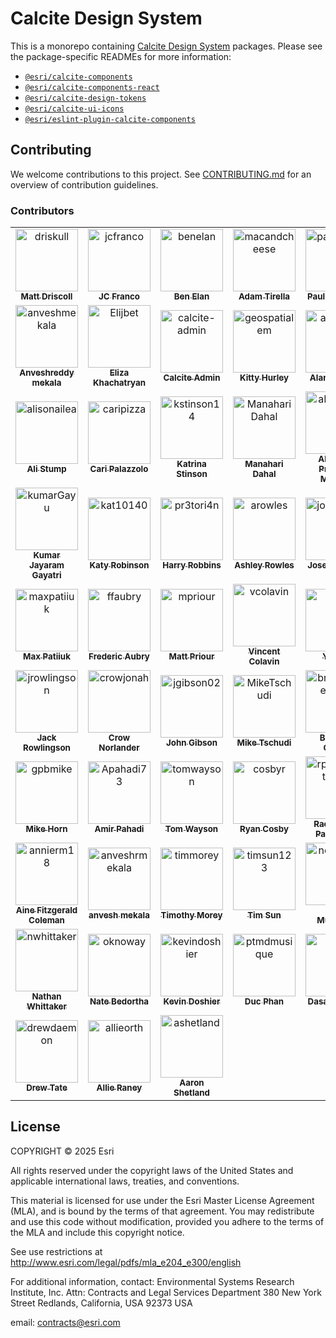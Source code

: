 # Calcite Design System

This is a monorepo containing [Calcite Design System](https://developers.arcgis.com/calcite-design-system/) packages. Please see the package-specific READMEs for more information:

- [`@esri/calcite-components`](./packages/calcite-components/readme.md)
- [`@esri/calcite-components-react`](./packages/calcite-components-react/README.md)
- [`@esri/calcite-design-tokens`](./packages/calcite-design-tokens/README.md)
- [`@esri/calcite-ui-icons`](./packages/calcite-ui-icons/README.md)
- [`@esri/eslint-plugin-calcite-components`](./packages/eslint-plugin-calcite-components/README.md)

## Contributing

We welcome contributions to this project. See [CONTRIBUTING.md](./CONTRIBUTING.md) for an overview of contribution guidelines.

### Contributors

<!-- readme: contributors -start -->
<table>
 <tbody>
  <tr>
            <td align="center">
                <a href="https://github.com/driskull">
                    <img src="https://avatars.githubusercontent.com/u/1231455?v=4" width="100;" alt="driskull"/>
                    <br />
                    <sub><b>Matt Driscoll</b></sub>
                </a>
            </td>
            <td align="center">
                <a href="https://github.com/jcfranco">
                    <img src="https://avatars.githubusercontent.com/u/197440?v=4" width="100;" alt="jcfranco"/>
                    <br />
                    <sub><b>JC Franco</b></sub>
                </a>
            </td>
            <td align="center">
                <a href="https://github.com/benelan">
                    <img src="https://avatars.githubusercontent.com/u/10986395?v=4" width="100;" alt="benelan"/>
                    <br />
                    <sub><b>Ben Elan</b></sub>
                </a>
            </td>
            <td align="center">
                <a href="https://github.com/macandcheese">
                    <img src="https://avatars.githubusercontent.com/u/4733155?v=4" width="100;" alt="macandcheese"/>
                    <br />
                    <sub><b>Adam Tirella</b></sub>
                </a>
            </td>
            <td align="center">
                <a href="https://github.com/paulcpederson">
                    <img src="https://avatars.githubusercontent.com/u/1031758?v=4" width="100;" alt="paulcpederson"/>
                    <br />
                    <sub><b>Paul Pederson</b></sub>
                </a>
            </td>
            <td align="center">
                <a href="https://github.com/eriklharper">
                    <img src="https://avatars.githubusercontent.com/u/821864?v=4" width="100;" alt="eriklharper"/>
                    <br />
                    <sub><b>Erik Harper</b></sub>
                </a>
            </td>
  </tr>
  <tr>
            <td align="center">
                <a href="https://github.com/anveshmekala">
                    <img src="https://avatars.githubusercontent.com/u/88453586?v=4" width="100;" alt="anveshmekala"/>
                    <br />
                    <sub><b>Anveshreddy mekala</b></sub>
                </a>
            </td>
            <td align="center">
                <a href="https://github.com/Elijbet">
                    <img src="https://avatars.githubusercontent.com/u/19231036?v=4" width="100;" alt="Elijbet"/>
                    <br />
                    <sub><b>Eliza Khachatryan</b></sub>
                </a>
            </td>
            <td align="center">
                <a href="https://github.com/calcite-admin">
                    <img src="https://avatars.githubusercontent.com/u/107505127?v=4" width="100;" alt="calcite-admin"/>
                    <br />
                    <sub><b>Calcite Admin</b></sub>
                </a>
            </td>
            <td align="center">
                <a href="https://github.com/geospatialem">
                    <img src="https://avatars.githubusercontent.com/u/5023024?v=4" width="100;" alt="geospatialem"/>
                    <br />
                    <sub><b>Kitty Hurley</b></sub>
                </a>
            </td>
            <td align="center">
                <a href="https://github.com/asangma">
                    <img src="https://avatars.githubusercontent.com/u/12503298?v=4" width="100;" alt="asangma"/>
                    <br />
                    <sub><b>Alan Sangma</b></sub>
                </a>
            </td>
            <td align="center">
                <a href="https://github.com/patrickarlt">
                    <img src="https://avatars.githubusercontent.com/u/378557?v=4" width="100;" alt="patrickarlt"/>
                    <br />
                    <sub><b>Patrick Arlt</b></sub>
                </a>
            </td>
  </tr>
  <tr>
            <td align="center">
                <a href="https://github.com/alisonailea">
                    <img src="https://avatars.githubusercontent.com/u/3362490?v=4" width="100;" alt="alisonailea"/>
                    <br />
                    <sub><b>Ali Stump</b></sub>
                </a>
            </td>
            <td align="center">
                <a href="https://github.com/caripizza">
                    <img src="https://avatars.githubusercontent.com/u/42423180?v=4" width="100;" alt="caripizza"/>
                    <br />
                    <sub><b>Cari Palazzolo</b></sub>
                </a>
            </td>
            <td align="center">
                <a href="https://github.com/kstinson14">
                    <img src="https://avatars.githubusercontent.com/u/17748358?v=4" width="100;" alt="kstinson14"/>
                    <br />
                    <sub><b>Katrina Stinson</b></sub>
                </a>
            </td>
            <td align="center">
                <a href="https://github.com/ManahariDahal">
                    <img src="https://avatars.githubusercontent.com/u/23712621?v=4" width="100;" alt="ManahariDahal"/>
                    <br />
                    <sub><b>Manahari Dahal</b></sub>
                </a>
            </td>
            <td align="center">
                <a href="https://github.com/aPreciado88">
                    <img src="https://avatars.githubusercontent.com/u/165730205?v=4" width="100;" alt="aPreciado88"/>
                    <br />
                    <sub><b>Abraham Preciado Morales</b></sub>
                </a>
            </td>
            <td align="center">
                <a href="https://github.com/DitwanP">
                    <img src="https://avatars.githubusercontent.com/u/60022782?v=4" width="100;" alt="DitwanP"/>
                    <br />
                    <sub><b>Ditwan Price</b></sub>
                </a>
            </td>
  </tr>
  <tr>
            <td align="center">
                <a href="https://github.com/kumarGayu">
                    <img src="https://avatars.githubusercontent.com/u/9862218?v=4" width="100;" alt="kumarGayu"/>
                    <br />
                    <sub><b>Kumar Jayaram Gayatri</b></sub>
                </a>
            </td>
            <td align="center">
                <a href="https://github.com/kat10140">
                    <img src="https://avatars.githubusercontent.com/u/48069902?v=4" width="100;" alt="kat10140"/>
                    <br />
                    <sub><b>Katy Robinson</b></sub>
                </a>
            </td>
            <td align="center">
                <a href="https://github.com/pr3tori4n">
                    <img src="https://avatars.githubusercontent.com/u/12614215?v=4" width="100;" alt="pr3tori4n"/>
                    <br />
                    <sub><b>Harry Robbins</b></sub>
                </a>
            </td>
            <td align="center">
                <a href="https://github.com/arowles">
                    <img src="https://avatars.githubusercontent.com/u/157734991?v=4" width="100;" alt="arowles"/>
                    <br />
                    <sub><b>Ashley Rowles</b></sub>
                </a>
            </td>
            <td align="center">
                <a href="https://github.com/josercarcamo">
                    <img src="https://avatars.githubusercontent.com/u/138070439?v=4" width="100;" alt="josercarcamo"/>
                    <br />
                    <sub><b>Jose Carcamo</b></sub>
                </a>
            </td>
            <td align="center">
                <a href="https://github.com/justinhough">
                    <img src="https://avatars.githubusercontent.com/u/9469422?v=4" width="100;" alt="justinhough"/>
                    <br />
                    <sub><b>Justin Hough</b></sub>
                </a>
            </td>
  </tr>
  <tr>
            <td align="center">
                <a href="https://github.com/maxpatiiuk">
                    <img src="https://avatars.githubusercontent.com/u/40512816?v=4" width="100;" alt="maxpatiiuk"/>
                    <br />
                    <sub><b>Max Patiiuk</b></sub>
                </a>
            </td>
            <td align="center">
                <a href="https://github.com/ffaubry">
                    <img src="https://avatars.githubusercontent.com/u/3506166?v=4" width="100;" alt="ffaubry"/>
                    <br />
                    <sub><b>Frederic Aubry</b></sub>
                </a>
            </td>
            <td align="center">
                <a href="https://github.com/mpriour">
                    <img src="https://avatars.githubusercontent.com/u/142636?v=4" width="100;" alt="mpriour"/>
                    <br />
                    <sub><b>Matt Priour</b></sub>
                </a>
            </td>
            <td align="center">
                <a href="https://github.com/vcolavin">
                    <img src="https://avatars.githubusercontent.com/u/5898204?v=4" width="100;" alt="vcolavin"/>
                    <br />
                    <sub><b>Vincent Colavin</b></sub>
                </a>
            </td>
            <td align="center">
                <a href="https://github.com/y0n4">
                    <img src="https://avatars.githubusercontent.com/u/25360903?v=4" width="100;" alt="y0n4"/>
                    <br />
                    <sub><b>Yona N</b></sub>
                </a>
            </td>
            <td align="center">
                <a href="https://github.com/bpatterson88">
                    <img src="https://avatars.githubusercontent.com/u/15875886?v=4" width="100;" alt="bpatterson88"/>
                    <br />
                    <sub><b>Ben Patterson</b></sub>
                </a>
            </td>
  </tr>
  <tr>
            <td align="center">
                <a href="https://github.com/jrowlingson">
                    <img src="https://avatars.githubusercontent.com/u/3051781?v=4" width="100;" alt="jrowlingson"/>
                    <br />
                    <sub><b>Jack Rowlingson</b></sub>
                </a>
            </td>
            <td align="center">
                <a href="https://github.com/crowjonah">
                    <img src="https://avatars.githubusercontent.com/u/1634397?v=4" width="100;" alt="crowjonah"/>
                    <br />
                    <sub><b>Crow Norlander</b></sub>
                </a>
            </td>
            <td align="center">
                <a href="https://github.com/jgibson02">
                    <img src="https://avatars.githubusercontent.com/u/5069711?v=4" width="100;" alt="jgibson02"/>
                    <br />
                    <sub><b>John Gibson</b></sub>
                </a>
            </td>
            <td align="center">
                <a href="https://github.com/MikeTschudi">
                    <img src="https://avatars.githubusercontent.com/u/2125181?v=4" width="100;" alt="MikeTschudi"/>
                    <br />
                    <sub><b>Mike Tschudi</b></sub>
                </a>
            </td>
            <td align="center">
                <a href="https://github.com/brandentheintern">
                    <img src="https://avatars.githubusercontent.com/u/158607603?v=4" width="100;" alt="brandentheintern"/>
                    <br />
                    <sub><b>Branden Chong</b></sub>
                </a>
            </td>
            <td align="center">
                <a href="https://github.com/ethanbdev">
                    <img src="https://avatars.githubusercontent.com/u/52869490?v=4" width="100;" alt="ethanbdev"/>
                    <br />
                    <sub><b>Ethan Borgen</b></sub>
                </a>
            </td>
  </tr>
  <tr>
            <td align="center">
                <a href="https://github.com/gpbmike">
                    <img src="https://avatars.githubusercontent.com/u/8754?v=4" width="100;" alt="gpbmike"/>
                    <br />
                    <sub><b>Mike Horn</b></sub>
                </a>
            </td>
            <td align="center">
                <a href="https://github.com/Apahadi73">
                    <img src="https://avatars.githubusercontent.com/u/36856709?v=4" width="100;" alt="Apahadi73"/>
                    <br />
                    <sub><b>Amir Pahadi</b></sub>
                </a>
            </td>
            <td align="center">
                <a href="https://github.com/tomwayson">
                    <img src="https://avatars.githubusercontent.com/u/662944?v=4" width="100;" alt="tomwayson"/>
                    <br />
                    <sub><b>Tom Wayson</b></sub>
                </a>
            </td>
            <td align="center">
                <a href="https://github.com/cosbyr">
                    <img src="https://avatars.githubusercontent.com/u/11748268?v=4" width="100;" alt="cosbyr"/>
                    <br />
                    <sub><b>Ryan Cosby</b></sub>
                </a>
            </td>
            <td align="center">
                <a href="https://github.com/rpanichakit9541">
                    <img src="https://avatars.githubusercontent.com/u/44479773?v=4" width="100;" alt="rpanichakit9541"/>
                    <br />
                    <sub><b>Rachapong Panichakit</b></sub>
                </a>
            </td>
            <td align="center">
                <a href="https://github.com/alexabreu">
                    <img src="https://avatars.githubusercontent.com/u/91140?v=4" width="100;" alt="alexabreu"/>
                    <br />
                    <sub><b>Alex Abreu</b></sub>
                </a>
            </td>
  </tr>
  <tr>
            <td align="center">
                <a href="https://github.com/annierm18">
                    <img src="https://avatars.githubusercontent.com/u/25759835?v=4" width="100;" alt="annierm18"/>
                    <br />
                    <sub><b>Aine Fitzgerald Coleman</b></sub>
                </a>
            </td>
            <td align="center">
                <a href="https://github.com/anveshrmekala">
                    <img src="https://avatars.githubusercontent.com/u/107427943?v=4" width="100;" alt="anveshrmekala"/>
                    <br />
                    <sub><b>anvesh mekala</b></sub>
                </a>
            </td>
            <td align="center">
                <a href="https://github.com/timmorey">
                    <img src="https://avatars.githubusercontent.com/u/2340894?v=4" width="100;" alt="timmorey"/>
                    <br />
                    <sub><b>Timothy Morey</b></sub>
                </a>
            </td>
            <td align="center">
                <a href="https://github.com/timsun123">
                    <img src="https://avatars.githubusercontent.com/u/5298143?v=4" width="100;" alt="timsun123"/>
                    <br />
                    <sub><b>Tim Sun</b></sub>
                </a>
            </td>
            <td align="center">
                <a href="https://github.com/noahmulfinger">
                    <img src="https://avatars.githubusercontent.com/u/6539297?v=4" width="100;" alt="noahmulfinger"/>
                    <br />
                    <sub><b>Noah Mulfinger</b></sub>
                </a>
            </td>
            <td align="center">
                <a href="https://github.com/Ninkuk">
                    <img src="https://avatars.githubusercontent.com/u/20276256?v=4" width="100;" alt="Ninkuk"/>
                    <br />
                    <sub><b>Ninad Kulkarni</b></sub>
                </a>
            </td>
  </tr>
  <tr>
            <td align="center">
                <a href="https://github.com/nwhittaker">
                    <img src="https://avatars.githubusercontent.com/u/421496?v=4" width="100;" alt="nwhittaker"/>
                    <br />
                    <sub><b>Nathan Whittaker</b></sub>
                </a>
            </td>
            <td align="center">
                <a href="https://github.com/oknoway">
                    <img src="https://avatars.githubusercontent.com/u/354970?v=4" width="100;" alt="oknoway"/>
                    <br />
                    <sub><b>Nate Bedortha</b></sub>
                </a>
            </td>
            <td align="center">
                <a href="https://github.com/kevindoshier">
                    <img src="https://avatars.githubusercontent.com/u/11093161?v=4" width="100;" alt="kevindoshier"/>
                    <br />
                    <sub><b>Kevin Doshier</b></sub>
                </a>
            </td>
            <td align="center">
                <a href="https://github.com/ptmdmusique">
                    <img src="https://avatars.githubusercontent.com/u/37349324?v=4" width="100;" alt="ptmdmusique"/>
                    <br />
                    <sub><b>Duc Phan</b></sub>
                </a>
            </td>
            <td align="center">
                <a href="https://github.com/dasa">
                    <img src="https://avatars.githubusercontent.com/u/828058?v=4" width="100;" alt="dasa"/>
                    <br />
                    <sub><b>Dasa Paddock</b></sub>
                </a>
            </td>
            <td align="center">
                <a href="https://github.com/bsvensson">
                    <img src="https://avatars.githubusercontent.com/u/808357?v=4" width="100;" alt="bsvensson"/>
                    <br />
                    <sub><b>Bjorn Svensson</b></sub>
                </a>
            </td>
  </tr>
  <tr>
            <td align="center">
                <a href="https://github.com/drewdaemon">
                    <img src="https://avatars.githubusercontent.com/u/315764?v=4" width="100;" alt="drewdaemon"/>
                    <br />
                    <sub><b>Drew Tate</b></sub>
                </a>
            </td>
            <td align="center">
                <a href="https://github.com/allieorth">
                    <img src="https://avatars.githubusercontent.com/u/48034760?v=4" width="100;" alt="allieorth"/>
                    <br />
                    <sub><b>Allie Raney</b></sub>
                </a>
            </td>
            <td align="center">
                <a href="https://github.com/ashetland">
                    <img src="https://avatars.githubusercontent.com/u/108549080?v=4" width="100;" alt="ashetland"/>
                    <br />
                    <sub><b>Aaron Shetland</b></sub>
                </a>
            </td>
  </tr>
 <tbody>
</table>
<!-- readme: contributors -end -->

## License

COPYRIGHT © 2025 Esri

All rights reserved under the copyright laws of the United States and applicable international laws, treaties, and conventions.

This material is licensed for use under the Esri Master License Agreement (MLA), and is bound by the terms of that agreement. You may redistribute and use this code without modification, provided you adhere to the terms of the MLA and include this copyright notice.

See use restrictions at <http://www.esri.com/legal/pdfs/mla_e204_e300/english>

For additional information, contact: Environmental Systems Research Institute, Inc. Attn: Contracts and Legal Services Department 380 New York Street Redlands, California, USA 92373 USA

email: <contracts@esri.com>
